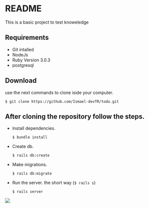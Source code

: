 # README
This is a basic project to test knoweledge

## Requirements
* Git intalled
* NodeJs
* Ruby Version 3.0.3
* postgresql

## Download
use the next commands to clone iside your computer.

`$ git clone https://github.com/Ismael-devTR/todo.git`

## After cloning the repository follow the steps.
* Install dependencies.
  
  `$ bundle install`
* Create db.

  `$ rails db:create`
* Make migrations.

  `$ rails db:migrate`
* Run the server.
  the short way (`$ rails s`)
  
  `$ rails server`

![](https://i.postimg.cc/XvHfrKKV/Screenshot-from-2022-03-02-16-01-12.png)
